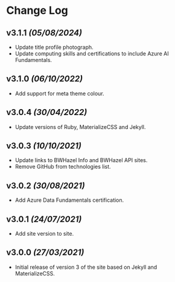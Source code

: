 # Change Log

## v3.1.1 _(05/08/2024)_

* Update title profile photograph.
* Update computing skills and certifications to include Azure AI Fundamentals.

## v3.1.0 _(06/10/2022)_

* Add support for meta theme colour.

## v3.0.4 _(30/04/2022)_

* Update versions of Ruby, MaterializeCSS and Jekyll.

## v3.0.3 _(10/10/2021)_

* Update links to BWHazel Info and BWHazel API sites.
* Remove GitHub from technologies list.

## v3.0.2 _(30/08/2021)_

* Add Azure Data Fundamentals certification.

## v3.0.1 _(24/07/2021)_

* Add site version to site.

## v3.0.0 _(27/03/2021)_

* Initial release of version 3 of the site based on Jekyll and MaterializeCSS.